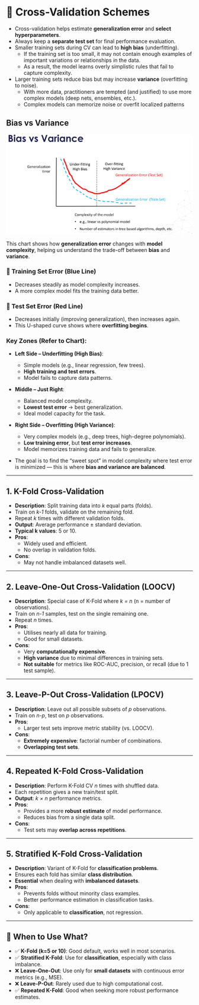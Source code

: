 # 🔁 Cross-Validation Schemes
- Cross-validation helps estimate **generalization error** and **select hyperparameters**.
- Always keep a **separate test set** for final performance evaluation.
- Smaller training sets during CV can lead to **high bias** (underfitting).
   - If the training set is too small, it may not contain enough examples of important variations or relationships in the data.
   - As a result, the model learns overly simplistic rules that fail to capture complexity.
- Larger training sets reduce bias but may increase **variance** (overfitting to noise).
  - With more data, practitioners are tempted (and justified) to use more complex models (deep nets, ensembles, etc.).
  - Complex models can memorize noise or overfit localized patterns
 
## Bias vs Variance

![Diagram](./images/bias-vs-variance.png) 

This chart shows how **generalization error** changes with **model complexity**, helping us understand the trade-off between **bias** and **variance**.

### 🔵 Training Set Error (Blue Line)
- Decreases steadily as model complexity increases.
- A more complex model fits the training data better.

### 🔴 Test Set Error (Red Line)
- Decreases initially (improving generalization), then increases again.
- This U-shaped curve shows where **overfitting begins**.

### Key Zones (Refer to Chart):

- **Left Side – Underfitting (High Bias)**:
  - Simple models (e.g., linear regression, few trees).
  - **High training and test errors**.
  - Model fails to capture data patterns.

- **Middle – Just Right**:
  - Balanced model complexity.
  - **Lowest test error** → best generalization.
  - Ideal model capacity for the task.

- **Right Side – Overfitting (High Variance)**:
  - Very complex models (e.g., deep trees, high-degree polynomials).
  - **Low training error**, but **test error increases**.
  - Model memorizes training data and fails to generalize.


- The goal is to find the “sweet spot” in model complexity where test error is minimized — this is where **bias and variance are balanced**.


---

## 1. **K-Fold Cross-Validation**
- **Description**: Split training data into *k* equal parts (folds).
- Train on *k-1* folds, validate on the remaining fold.
- Repeat *k* times with different validation folds.
- **Output**: Average performance ± standard deviation.
- **Typical k values**: 5 or 10.
- **Pros**:
  - Widely used and efficient.
  - No overlap in validation folds.
- **Cons**:
  - May not handle imbalanced datasets well.

---

## 2. **Leave-One-Out Cross-Validation (LOOCV)**
- **Description**: Special case of K-Fold where *k = n* (n = number of observations).
- Train on *n-1* samples, test on the single remaining one.
- Repeat *n* times.
- **Pros**:
  - Utilises nearly all data for training.
  - Good for small datasets.
- **Cons**:
  - Very **computationally expensive**.
  - **High variance** due to minimal differences in training sets.
  - **Not suitable** for metrics like ROC-AUC, precision, or recall (due to 1 test sample).

---

## 3. **Leave-P-Out Cross-Validation (LPOCV)**
- **Description**: Leave out all possible subsets of *p* observations.
- Train on *n-p*, test on *p* observations.
- **Pros**:
  - Larger test sets improve metric stability (vs. LOOCV).
- **Cons**:
  - **Extremely expensive**: factorial number of combinations.
  - **Overlapping test sets**.

---

## 4. **Repeated K-Fold Cross-Validation**
- **Description**: Perform K-Fold CV *n* times with shuffled data.
- Each repetition gives a new train/test split.
- **Output**: *k × n* performance metrics.
- **Pros**:
  - Provides a more **robust estimate** of model performance.
  - Reduces bias from a single data split.
- **Cons**:
  - Test sets may **overlap across repetitions**.

---

## 5. **Stratified K-Fold Cross-Validation**
- **Description**: Variant of K-Fold for **classification problems**.
- Ensures each fold has similar **class distribution**.
- **Essential** when dealing with **imbalanced datasets**.
- **Pros**:
  - Prevents folds without minority class examples.
  - Better performance estimation in classification tasks.
- **Cons**:
  - Only applicable to **classification**, not regression.

---

## 🧠 When to Use What?
- ✅ **K-Fold (k=5 or 10)**: Good default, works well in most scenarios.
- ✅ **Stratified K-Fold**: Use for **classification**, especially with class imbalance.
- ❌ **Leave-One-Out**: Use only for **small datasets** with continuous error metrics (e.g., MSE).
- ❌ **Leave-P-Out**: Rarely used due to high computational cost.
- ✅ **Repeated K-Fold**: Good when seeking more robust performance estimates.

